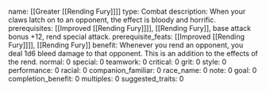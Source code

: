 name: [[Greater [[Rending Fury]]]]
type: Combat
description: When your claws latch on to an opponent, the effect is bloody and horrific.
prerequisites: [[Improved [[Rending Fury]]]], [[Rending Fury]], base attack bonus +12, rend special attack.
prerequisite_feats: [[Improved [[Rending Fury]]]], [[Rending Fury]]
benefit: Whenever you rend an opponent, you deal 1d6 bleed damage to that opponent. This is an addition to the effects of the rend.
normal: 0
special: 0
teamwork: 0
critical: 0
grit: 0
style: 0
performance: 0
racial: 0
companion_familiar: 0
race_name: 0
note: 0
goal: 0
completion_benefit: 0
multiples: 0
suggested_traits: 0
